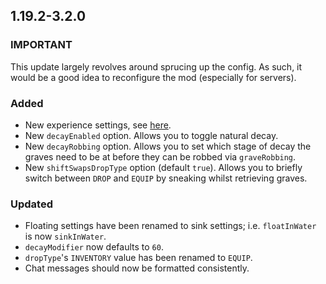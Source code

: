 ## 1.19.2-3.2.0
### IMPORTANT
This update largely revolves around sprucing up the config. As such, it would be a good idea to reconfigure the mod (especially for servers).

### Added
- New experience settings, see [here](https://github.com/ginsm/forgotten-graves/wiki/Config#experience-settings).
- New `decayEnabled` option. Allows you to toggle natural decay.
- New `decayRobbing` option. Allows you to set which stage of decay the graves need to be at before they can be robbed via `graveRobbing`.
- New `shiftSwapsDropType` option (default `true`). Allows you to briefly switch between `DROP` and `EQUIP` by sneaking whilst retrieving graves.

### Updated
- Floating settings have been renamed to sink settings; i.e. `floatInWater` is now `sinkInWater`.
- `decayModifier` now defaults to `60`.
- `dropType`'s `INVENTORY` value has been renamed to `EQUIP`.
- Chat messages should now be formatted consistently.